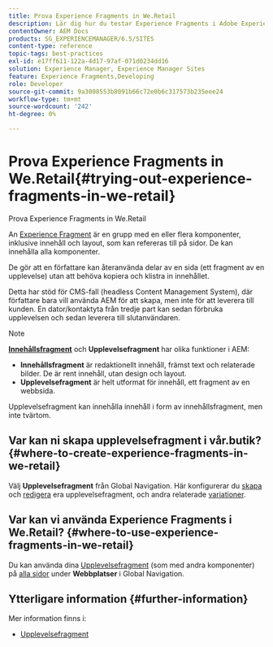 ```yaml
---
title: Prova Experience Fragments in We.Retail
description: Lär dig hur du testar Experience Fragments i Adobe Experience Manager med We.Retail.
contentOwner: AEM Docs
products: SG_EXPERIENCEMANAGER/6.5/SITES
content-type: reference
topic-tags: best-practices
exl-id: e17ff611-122a-4d17-97af-071d0234dd16
solution: Experience Manager, Experience Manager Sites
feature: Experience Fragments,Developing
role: Developer
source-git-commit: 9a3008553b8091b66c72e0b6c317573b235eee24
workflow-type: tm+mt
source-wordcount: '242'
ht-degree: 0%

---
```


# Prova Experience Fragments in We.Retail{#trying-out-experience-fragments-in-we-retail}

Prova Experience Fragments in We.Retail

An [Experience Fragment](/help/sites-authoring/experience-fragments.md) är en grupp med en eller flera komponenter, inklusive innehåll och layout, som kan refereras till på sidor. De kan innehålla alla komponenter.

De gör att en författare kan återanvända delar av en sida (ett fragment av en upplevelse) utan att behöva kopiera och klistra in innehållet.

Detta har stöd för CMS-fall (headless Content Management System), där författare bara vill använda AEM för att skapa, men inte för att leverera till kunden. En dator/kontaktyta från tredje part kan sedan förbruka upplevelsen och sedan leverera till slutanvändaren.

>[!NOTE]
>
>**[Innehållsfragment](/help/sites-developing/we-retail-content-fragments.md)** och **Upplevelsefragment** har olika funktioner i AEM:
>
>* **Innehållsfragment** är redaktionellt innehåll, främst text och relaterade bilder. De är rent innehåll, utan design och layout.
>* **Upplevelsefragment** är helt utformat för innehåll, ett fragment av en webbsida.
>
>Upplevelsefragment kan innehålla innehåll i form av innehållsfragment, men inte tvärtom.

## Var kan ni skapa upplevelsefragment i vår.butik? {#where-to-create-experience-fragments-in-we-retail}

Välj **Upplevelsefragment** från Global Navigation. Här konfigurerar du [skapa](/help/sites-authoring/experience-fragments.md#creating-an-experience-fragment) och [redigera](/help/sites-authoring/experience-fragments.md#editing-your-experience-fragment) era upplevelsefragment, och andra relaterade [variationer](/help/sites-authoring/experience-fragments.md#creating-an-experience-fragment-variation).

## Var kan vi använda Experience Fragments i We.Retail? {#where-to-use-experience-fragments-in-we-retail}

Du kan använda dina [Upplevelsefragment](/help/sites-authoring/experience-fragments.md#using-your-experience-fragment) (som med andra komponenter) på [alla sidor](/help/sites-authoring/editing-content.md) under **Webbplatser** i Global Navigation.

## Ytterligare information {#further-information}

Mer information finns i:

* [Upplevelsefragment](/help/sites-authoring/experience-fragments.md)
